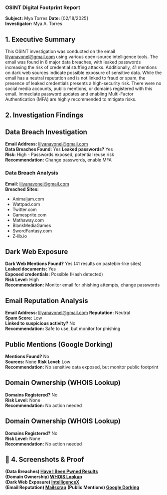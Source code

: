 ### OSINT Digital Footprint Report
**Subject:** Mya Torres
**Date:** [02/18/2025]  
**Investigator:** Mya A. Torres  

## 1. Executive Summary  
This OSINT investigation was conducted on the email lilyanavonel@gmail.com using various open-source intelligence tools. The email was found in 8 major data breaches, with leaked passwords increasing the risk of credential stuffing attacks. Additionally, 41 mentions on dark web sources indicate possible exposure of sensitive data. While the email has a neutral reputation and is not linked to fraud or spam, the presence of leaked credentials presents a high-security risk. There were no social media accounts, public mentions, or domains registered with this email. Immediate password updates and enabling Multi-Factor Authentication (MFA) are highly recommended to mitigate risks. 

## 2. Investigation Findings  

## Data Breach Investigation  
**Email Address:** lilyanavonel@gmail.com  
**Data Breaches Found:** Yes 
**Leaked passwords?** Yes  
**Risk:** High - Passwords exposed, potential reuse risk  
**Recommendation:** Change passwords, enable MFA  

### **Data Breach Analysis**  
**Email:** lilyanavonel@gmail.com  
**Breached Sites:**  
- Animaljam.com
- Wattpad.com
- Twitter.com
- Gamesprite.com
- Mathaway.com
- BlankMediaGames
- SwordFantasy.com
- Z-lib.io

## Dark Web Exposure  
**Dark Web Mentions Found?** Yes (41 results on pastebin-like sites)  
**Leaked documents:** Yes  
**Exposed credentials:** Possible (Hash detected)  
**Risk Level:** High  
**Recommendation:** Monitor email for phishing attempts, change passwords  

##  Email Reputation Analysis  
**Email Address:** lilyanavonel@gmail.com 
**Reputation:** Neutral  
**Spam Score:** Low  
**Linked to suspicious activity?** No  
**Recommendation:** Safe to use, but monitor for phishing

## Public Mentions (Google Dorking)  
**Mentions Found?** No   
**Sources:** None 
**Risk Level:** Low  
**Recommendation:** No sensitive data exposed, but monitor public footprint  

## Domain Ownership (WHOIS Lookup)  
**Domains Registered?** No  
**Risk Level:** None  
**Recommendation:** No action needed  

## Domain Ownership (WHOIS Lookup)  
**Domains Registered?** No  
**Risk Level:** None  
**Recommendation:** No action needed  


## 📂 4. Screenshots & Proof  
**(Data Breaches) [Have I Been Pwned Results](../screenshots/haveibeenpwned.png)**  
**(Domain Ownership) [WHOIS Lookup](../screenshots/whois-results.png)**  
**(Dark Web Exposure) [IntelligenceX](../screenshots/intelx-results.png)**  
**(Email Reputation) [Mailscrap](../screenshots/emailrep-results.png)**
**(Public Mentions) [Google Dorking](../screenshots/Google-Dorking-Results.pdf)**
